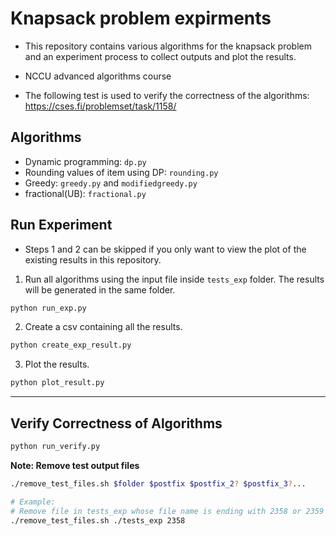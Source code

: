 # Knapsack problem expirments

- This repository contains various algorithms for the knapsack problem and an experiment process to collect outputs and plot the results.

- NCCU advanced algorithms course
- The following test is used to verify the correctness of the algorithms: https://cses.fi/problemset/task/1158/


## Algorithms
- Dynamic programming: `dp.py`
- Rounding values of item using DP: `rounding.py`
- Greedy: `greedy.py` and `modifiedgreedy.py`
- fractional(UB): `fractional.py`

## Run Experiment
- Steps 1 and 2 can be skipped if you only want to view the plot of the existing results in this repository.

1. Run all algorithms using the input file inside `tests_exp` folder. The results will be generated in the same folder.
```sh
python run_exp.py
```

2. Create a csv containing all the results.
```sh
python create_exp_result.py
```

3. Plot the results.
```sh
python plot_result.py
```

----

## Verify Correctness of Algorithms

```sh
python run_verify.py
```


**Note: Remove test output files**
```sh
./remove_test_files.sh $folder $postfix $postfix_2? $postfix_3?...

# Example:
# Remove file in tests_exp whose file name is ending with 2358 or 2359
./remove_test_files.sh ./tests_exp 2358
```

